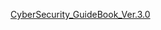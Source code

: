 [CyberSecurity_GuideBook_Ver.3.0](https://tcyss2.github.io/GuideBook_Ver.3.0/item/navigation-documents.xhtml)
